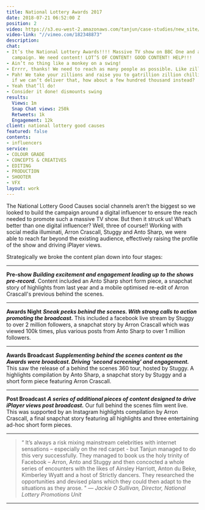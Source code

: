 ```yaml
---
title: National Lottery Awards 2017
date: 2018-07-21 06:52:00 Z
position: 2
video: https://s3.eu-west-2.amazonaws.com/tanjun/case-studies/new_site/national-lottery-awards-2017/reel
video-link: "//vimeo.com/182348873"
description: 
chat:
- It’s the National Lottery Awards!!!! Massive TV show on BBC One and a huuuge annual
  campaign. We need content! LOT’S OF CONTENT! GOOD CONTENT! HELP!!!
- Ain’t no thing like a monkey on a swing!
- Errrr, thanks! We need to reach as many people as possible. Like zillions of ‘em!
- Pah! We take your zillions and raise you to gatrillion zillion chillion! Aaaand
  if we can’t deliver that, how about a few hundred thousand instead?
- Yeah that’ll do!
- Consider it done! dismounts swing
results:
  Views: 1m
  Snap Chat views: 250k
  Retweets: 1k
  Engagement: 12k
client: national lottery good causes
featured: false
contents:
- influencers
service:
- COLOUR GRADE
- CONCEPTS & CREATIVES
- EDITING
- PRODUCTION
- SHOOTER
- VFX
layout: work
---
```


<div class='video one-one'>
<div data-vimeo-url="//vimeo.com/214293764/7066db9597" class='iframe'></div>
<a href='//vimeo.com/214293764' data-lity class='video-filter'></a>
</div>

The National Lottery Good Causes social channels aren’t the biggest so we looked to build the campaign around a digital influencer to ensure the reach needed to promote such a massive TV show. 
But then it struck us! What’s better than one digital influencer? Well, three of course!! 
Working with social media illuminati, Arron Crascall, Stuggy and Anto Sharp, we were able to reach far beyond the existing audience, effectively raising the profile of the show and driving iPlayer views.

Strategically we broke the content plan down into four stages:

---

**Pre-show** ***Building excitement and engagement leading up to the shows pre-record.*** Content included an Anto Sharp short form piece, a snapchat story of highlights from last year and a mobile optimised re-edit of Arron Crascall's previous behind the scenes.

---

<div class='video one-one'>
<div data-vimeo-url="//vimeo.com/214296255/5b0df1c263" class='iframe'></div>
<a href='//vimeo.com/214296255' data-lity class='video-filter'></a>
</div>

**Awards Night** ***Sneak peeks behind the scenes. With strong calls to action promoting the broadcast.*** This included a facebook live stream by Stuggy to over 2 million followers, a snapchat story by Arron Crascall which was viewed 100k times, plus various posts from Anto Sharp to over 1 million followers.

---

**Awards Broadcast** ***Supplementing behind the scenes content as the Awards were broadcast. Driving ‘second screening’ and engagement.*** This saw the release of a behind the scenes 360 tour, hosted by Stuggy. A highlights compilation by Anto Sharp, a snapchat story by Stuggy and a short form piece featuring Arron Crascall.

---


<div class='video two-one'>
<div data-vimeo-url='//vimeo.com/183651482' class='iframe'></div>
<a href='//vimeo.com/183651482' data-lity class='video-filter'>  </a>
</div>

**Post Broadcast** ***A series of additional pieces of content designed to drive iPlayer views post broadcast.*** Our full behind the scenes film went live. This was supported by an Instagram highlights compilation by Arron Crascall, a final snapchat story featuring all highlights and three entertaining ad-hoc short form pieces.

---

> “ It’s always a risk mixing mainstream celebrities with internet sensations – especially on the red carpet - but Tanjun managed to do this very successfully. They managed to book us the holy trinity of Facebook – Arron, Anto and Stuggy and then concocted a whole series of encounters with the likes of Ainsley Harriott, Anton du Beke, Kimberley Wyatt and a host of Strictly dancers. They researched the opportunities and devised plans which they could then adapt to the situations as they arose. "
*— Jackie O Sullivan, Director, National Lottery Promotions Unit*


---